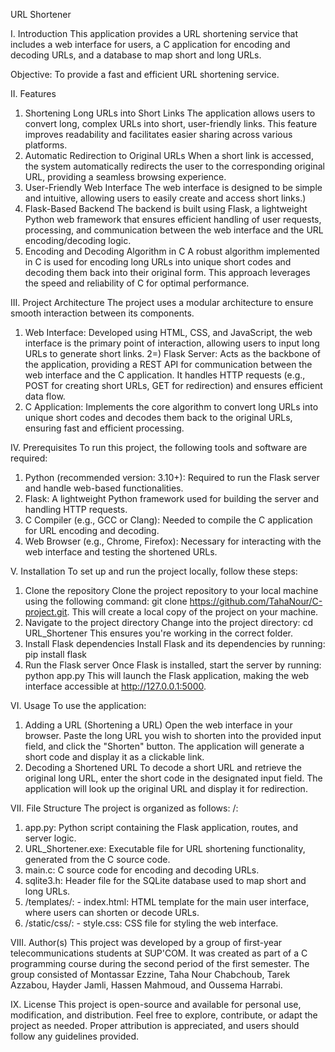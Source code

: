 URL Shortener                                                                                                                                                    

I.  Introduction                                                                                                                                                   This application provides a URL shortening service that includes a web interface for users, a C application for encoding and decoding URLs, and a database to map short and long URLs.


Objective: To provide a fast and efficient URL shortening service.


II. Features 
1)  Shortening Long URLs into Short Links The application allows users to convert long, complex URLs into short, user-friendly links. This feature improves readability and facilitates easier sharing across various platforms.
2)  Automatic Redirection to Original URLs When a short link is accessed, the system automatically redirects the user to the corresponding original URL, providing a seamless browsing experience.
3)  User-Friendly Web Interface The web interface is designed to be simple and intuitive, allowing users to easily create and access short links.)  
4)  Flask-Based Backend The backend is built using Flask, a lightweight Python web framework that ensures efficient handling of user requests, processing, and communication between the web interface and the URL encoding/decoding logic.
5)  Encoding and Decoding Algorithm in C A robust algorithm implemented in C is used for encoding long URLs into unique short codes and decoding them back into their original form. This approach leverages the speed and reliability of C for optimal performance.

III. Project Architecture 
The project uses a modular architecture to ensure smooth interaction between its components.
1)  Web Interface: Developed using HTML, CSS, and JavaScript, the web interface is the primary point of interaction, allowing users to input long URLs to generate short links.
2=)  Flask Server: Acts as the backbone of the application, providing a REST API for communication between the web interface and the C application. It handles HTTP requests (e.g., POST for creating short URLs, GET for redirection) and ensures efficient data flow.
3)  C Application: Implements the core algorithm to convert long URLs into unique short codes and decodes them back to the original URLs, ensuring fast and efficient processing.

IV. Prerequisites 
To run this project, the following tools and software are required:
1)  Python (recommended version: 3.10+): Required to run the Flask server and handle web-based functionalities.
2)  Flask: A lightweight Python framework used for building the server and handling HTTP requests.
3)  C Compiler (e.g., GCC or Clang): Needed to compile the C application for URL encoding and decoding.
4)  Web Browser (e.g., Chrome, Firefox): Necessary for interacting with the web interface and testing the shortened URLs.

V. Installation To set up and run the project locally, follow these steps:
1)  Clone the repository Clone the project repository to your local machine using the following command: git clone https://github.com/TahaNour/C-project.git.  This will create a local copy of the project on your machine.
2)  Navigate to the project directory Change into the project directory: cd URL_Shortener This ensures you're working in the correct folder.
3)  Install Flask dependencies Install Flask and its dependencies by running: pip install flask
4)  Run the Flask server Once Flask is installed, start the server by running: python app.py
This will launch the Flask application, making the web interface accessible at http://127.0.0.1:5000.

VI. Usage To use the application:
1)  Adding a URL (Shortening a URL) Open the web interface in your browser. Paste the long URL you wish to shorten into the provided input field, and click the "Shorten" button. The application will generate a short code and display it as a clickable link.
2)  Decoding a Shortened URL To decode a short URL and retrieve the original long URL, enter the short code in the designated input field. The application will look up the original URL and display it for redirection.

VII. File Structure The project is organized as follows: /:
1)  app.py: Python script containing the Flask application, routes, and server logic.
2)  URL_Shortener.exe: Executable file for URL shortening functionality, generated from the C source code.
3)  main.c: C source code for encoding and decoding URLs.
4)  sqlite3.h: Header file for the SQLite database used to map short and long URLs.
5)  /templates/:
        -  index.html: HTML template for the main user interface, where users can shorten or decode URLs.
6)  /static/css/:
        -  style.css: CSS file for styling the web interface.

VIII. Author(s) 
This project was developed by a group of first-year telecommunications students at SUP'COM. It was created as part of a C programming course during the second period of the first semester. The group consisted of Montassar Ezzine, Taha Nour Chabchoub, Tarek Azzabou, Hayder Jamli, Hassen Mahmoud, and Oussema Harrabi.

IX. License 
This project is open-source and available for personal use, modification, and distribution. Feel free to explore, contribute, or adapt the project as needed. Proper attribution is appreciated, and users should follow any guidelines provided.

